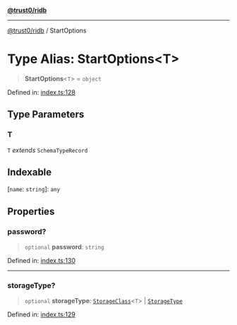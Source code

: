 [**@trust0/ridb**](../README.md)

***

[@trust0/ridb](../README.md) / StartOptions

# Type Alias: StartOptions\<T\>

> **StartOptions**\<`T`\> = `object`

Defined in: [index.ts:128](https://github.com/trust0-project/RIDB/blob/90393d0eab799dc5e4ca066891c0508557b15759/packages/ridb/src/index.ts#L128)

## Type Parameters

### T

`T` *extends* `SchemaTypeRecord`

## Indexable

\[`name`: `string`\]: `any`

## Properties

### password?

> `optional` **password**: `string`

Defined in: [index.ts:130](https://github.com/trust0-project/RIDB/blob/90393d0eab799dc5e4ca066891c0508557b15759/packages/ridb/src/index.ts#L130)

***

### storageType?

> `optional` **storageType**: [`StorageClass`](StorageClass.md)\<`T`\> \| [`StorageType`](../enumerations/StorageType.md)

Defined in: [index.ts:129](https://github.com/trust0-project/RIDB/blob/90393d0eab799dc5e4ca066891c0508557b15759/packages/ridb/src/index.ts#L129)
